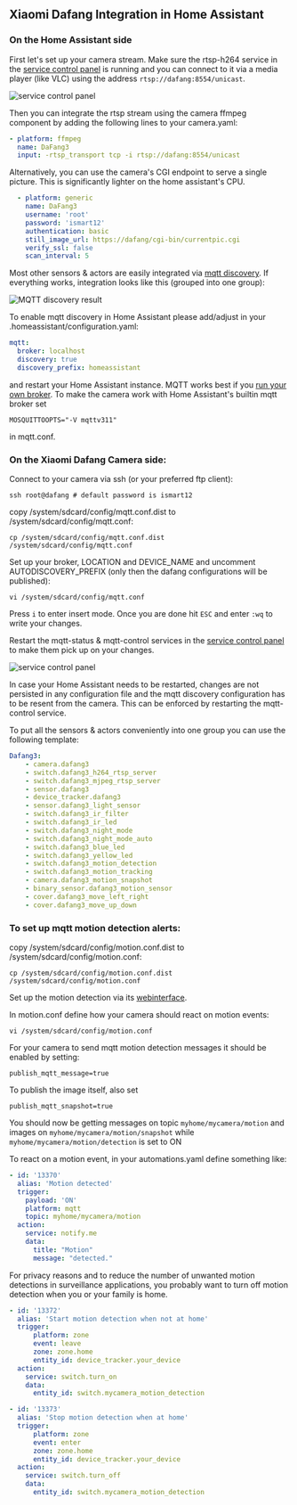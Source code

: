 ## Xiaomi Dafang Integration in Home Assistant

### On the Home Assistant side

First let's set up your camera stream. Make sure the rtsp-h264 service in the [service control panel](http://dafang/cgi-bin/scripts.cgi) is running and you can connect to it via a media player (like VLC) using the address `rtsp://dafang:8554/unicast`.

![service control panel](services_panel.png)

Then you can integrate the rtsp stream using the camera ffmpeg component by adding the following lines to your camera.yaml:

```yaml
- platform: ffmpeg
  name: DaFang3
  input: -rtsp_transport tcp -i rtsp://dafang:8554/unicast
```
Alternatively, you can use the camera's CGI endpoint to serve a single picture. This is significantly lighter on the home assistant's CPU.
```yaml
  - platform: generic
    name: DaFang3
    username: 'root'
    password: 'ismart12'
    authentication: basic
    still_image_url: https://dafang/cgi-bin/currentpic.cgi
    verify_ssl: false
    scan_interval: 5
```

Most other sensors & actors are easily integrated via [mqtt discovery](https://www.home-assistant.io/docs/mqtt/discovery/). If everything works, integration looks like this (grouped into one group):

![MQTT discovery  result](mqtt_autodiscovery.png)

To enable mqtt discovery in Home Assistant please add/adjust in your .homeassistant/configuration.yaml:
```yaml
mqtt:
  broker: localhost
  discovery: true
  discovery_prefix: homeassistant
```
and restart your Home Assistant instance. MQTT works best if you [run your own broker](https://www.home-assistant.io/docs/mqtt/broker/#run-your-own). To make the camera work with Home Assistant's builtin mqtt broker set 

```shell
MOSQUITTOOPTS="-V mqttv311"
```

in mqtt.conf.


### On the Xiaomi Dafang Camera side:

Connect to your camera via ssh (or your preferred ftp client):
```shell
ssh root@dafang # default password is ismart12
```

copy /system/sdcard/config/mqtt.conf.dist to /system/sdcard/config/mqtt.conf:
```shell
cp /system/sdcard/config/mqtt.conf.dist /system/sdcard/config/mqtt.conf
```
Set up your broker, LOCATION and DEVICE_NAME
and uncomment AUTODISCOVERY_PREFIX (only then the dafang configurations will be published):

```shell
vi /system/sdcard/config/mqtt.conf
```
Press `i` to enter insert mode. Once you are done hit `ESC` and enter `:wq` to write your changes.

Restart the mqtt-status & mqtt-control services in the [service control panel](http://dafang/cgi-bin/scripts.cgi) to make them pick up on your changes.

![service control panel](services_panel.png)

 In case your Home Assistant needs to be restarted, changes are not persisted in any configuration file and the mqtt discovery configuration has to be resent from the camera. This can be enforced by restarting the mqtt-control service.

To put all the sensors & actors conveniently into one group you can use the following template:

```yaml
Dafang3:
    - camera.dafang3
    - switch.dafang3_h264_rtsp_server
    - switch.dafang3_mjpeg_rtsp_server
    - sensor.dafang3
    - device_tracker.dafang3
    - sensor.dafang3_light_sensor
    - switch.dafang3_ir_filter
    - switch.dafang3_ir_led
    - switch.dafang3_night_mode
    - switch.dafang3_night_mode_auto
    - switch.dafang3_blue_led
    - switch.dafang3_yellow_led
    - switch.dafang3_motion_detection
    - switch.dafang3_motion_tracking
    - camera.dafang3_motion_snapshot
    - binary_sensor.dafang3_motion_sensor
    - cover.dafang3_move_left_right
    - cover.dafang3_move_up_down
```

### To set up mqtt motion detection alerts:

copy /system/sdcard/config/motion.conf.dist to /system/sdcard/config/motion.conf:
```shell
cp /system/sdcard/config/motion.conf.dist /system/sdcard/config/motion.conf
```

Set up the motion detection via its [webinterface](http://dafang/configmotion.html).

In motion.conf define how your camera should react on motion events:
```shell
vi /system/sdcard/config/motion.conf
```
For your camera to send mqtt motion detection messages it should be enabled by setting:
```
publish_mqtt_message=true
```
To publish the image itself, also set
```
publish_mqtt_snapshot=true
```
You should now be getting messages on topic `myhome/mycamera/motion` and images on `myhome/mycamera/motion/snapshot` while    `myhome/mycamera/motion/detection` is set to ON

To react on a motion event, in your automations.yaml define something like:

```yaml
- id: '13370'
  alias: 'Motion detected'
  trigger:
    payload: 'ON'
    platform: mqtt
    topic: myhome/mycamera/motion
  action:
    service: notify.me
    data:
      title: "Motion"
      message: "detected."
```

For privacy reasons and to reduce the number of unwanted motion detections in surveillance applications,
you probably want to turn off motion detection when you or your family is home.

```yaml
- id: '13372'
  alias: 'Start motion detection when not at home'
  trigger:
      platform: zone
      event: leave
      zone: zone.home
      entity_id: device_tracker.your_device
  action:
    service: switch.turn_on
    data:
      entity_id: switch.mycamera_motion_detection

- id: '13373'
  alias: 'Stop motion detection when at home'
  trigger:
      platform: zone
      event: enter
      zone: zone.home
      entity_id: device_tracker.your_device
  action:
    service: switch.turn_off
    data:
      entity_id: switch.mycamera_motion_detection
```
